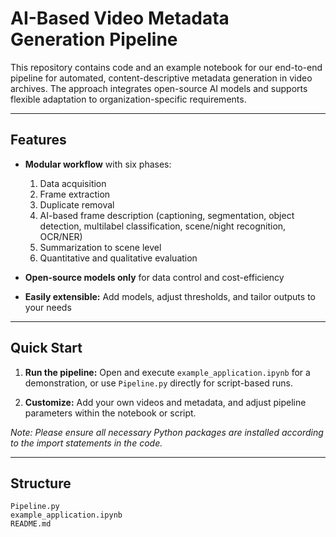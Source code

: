 # AI-Based Video Metadata Generation Pipeline

This repository contains code and an example notebook for our end-to-end pipeline for automated, content-descriptive metadata generation in video archives. The approach integrates open-source AI models and supports flexible adaptation to organization-specific requirements.

---

## Features

* **Modular workflow** with six phases:

  1. Data acquisition
  2. Frame extraction
  3. Duplicate removal
  4. AI-based frame description (captioning, segmentation, object detection, multilabel classification, scene/night recognition, OCR/NER)
  5. Summarization to scene level
  6. Quantitative and qualitative evaluation

* **Open-source models only** for data control and cost-efficiency

* **Easily extensible:** Add models, adjust thresholds, and tailor outputs to your needs

---

## Quick Start

1. **Run the pipeline:**
   Open and execute `example_application.ipynb` for a demonstration, or use `Pipeline.py` directly for script-based runs.

2. **Customize:**
   Add your own videos and metadata, and adjust pipeline parameters within the notebook or script.

*Note: Please ensure all necessary Python packages are installed according to the import statements in the code.*

---

## Structure

```
Pipeline.py
example_application.ipynb
README.md
```
